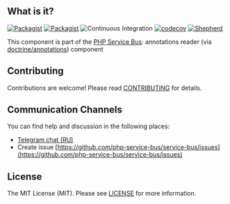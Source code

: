 ## What is it?

[![Packagist](https://img.shields.io/packagist/v/php-service-bus/annotations-reader.svg)](https://packagist.org/packages/php-service-bus/annotations-reader)
[![Packagist](https://img.shields.io/packagist/dt/php-service-bus/annotations-reader.svg)](https://packagist.org/packages/php-service-bus/annotations-reader)
![Continuous Integration](https://github.com/php-service-bus/annotations-reader/workflows/Continuous%20Integration/badge.svg)
[![codecov](https://codecov.io/gh/php-service-bus/annotations-reader/branch/v5.0/graph/badge.svg?token=0bKwdiuo0S)](https://codecov.io/gh/php-service-bus/annotations-reader)
[![Shepherd](https://shepherd.dev/github/php-service-bus/annotations-reader/coverage.svg)](https://shepherd.dev/github/php-service-bus/annotations-reader)


This component is part of the [PHP Service Bus](https://github.com/php-service-bus/service-bus): annotations reader (via [doctrine/annotations](https://github.com/doctrine/annotations)) component

## Contributing
Contributions are welcome! Please read [CONTRIBUTING](.github/CONTRIBUTING.md) for details.

## Communication Channels
You can find help and discussion in the following places:
* [Telegram chat (RU)](https://t.me/php_service_bus)
* Create issue [https://github.com/php-service-bus/service-bus/issues](https://github.com/php-service-bus/service-bus/issues)

## License

The MIT License (MIT). Please see [LICENSE](LICENSE.md) for more information.
